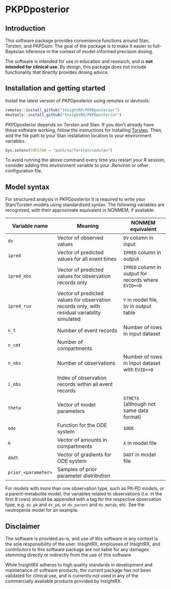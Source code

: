 # PKPDposterior

## Introduction

This software package provides convenience functions around Stan, Torsten, and
PKPDsim. The goal of the package is to make it easier to full-Bayesian inference
in the context of model-informed precision dosing.

The software is intended for use in education and research, and is **not
intended for clinical use**. By design, this package does not include
functionality that directly provides dosing advice.

## Installation and getting started

Install the latest version of PKPDposterior using remotes or devtools:

``` r
remotes::install_github("InsightRX/PKPDposterior")
devtools::install_github("InsightRX/PKPDposterior")
```

PKPDposterior depends on Torsten and Stan. If you don't already have these 
software working, follow the instructions for installing 
[Torsten](https://github.com/metrumresearchgroup/Torsten). Then, add the file
path to your Stan installation location to your environment variables.

```r
Sys.setenv(CMDSTAN = "path/to/Torsten/cmdstan")
```

To avoid running the above command every time you restart your R session, 
consider adding this environment variable to your .Renviron or other 
configuration file.

## Model syntax

For structured analysis in PKPDposterior it is required to write your
Stan/Torsten models using standardized syntax. The following variables are
recognized, with their approximate equivalent in NONMEM, if available:

| Variable name | Meaning | NONMEM equivalent |
| --- | --- | --- |
| `dv` | Vector of observed values | `DV` column in input |
| `ipred` | Vector of predicted values for all event times | `IPRED` column in output |
| `ipred_obs` | Vector of predicted values for observation records only | `IPRED` column in output for records where `EVID==0` |
| `ipred_ruv` | Vector of predicted values for observation records only, with residual variability simulated | `Y` in model file, `DV` in output table |
| `n_t` | Number of event records | Number of rows in input dataset |
| `n_cmt` | Number of compartments | |
| `n_obs` | Number of observations | Number of rows in input dataset with `EVID==0` | 
| `i_obs` | Index of observation records within all event records | |
| `theta` | Vector of model parameters | `$THETA` (although not same data format) |
| `ode` | Function for the ODE system | `$ODE` |
| `A` | Vector of amounts in compartments | `A` in model file |
| `dAdt` | Vector of gradients for ODE system | `DADT` in model file |
| `prior_<parameter>` | Samples of prior parameter distribution | |

For models with more than one observation type, such as PK-PD models, or a
parent-metabolite model, the variables related to observations (i.e. in the
first 8 rows) should be appended with a tag for the respective observation type,
e.g. `dv_pk` and `dv_pd`, or `dv_parent` and `dv_metab`, etc. See the
neutropenia model for an example.

## Disclaimer

The software is provided as-is, and use of this software in any context is the
sole responsibility of the user. InsightRX, employees of InsightRX, and
contributors to this software package are not liable for any damages stemming
directly or indirectly from the use of this software.

While InsightRX adheres to high quality standards in development and maintenance
of software products, the current package has not been validated for clinical
use, and is currently not used in any of the commercially available products
provided by InsightRX.
